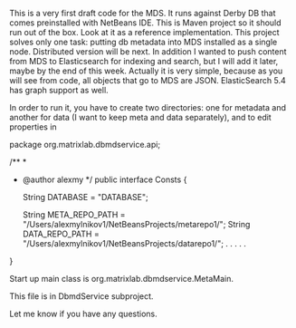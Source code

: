 This is a very first draft code for the MDS. It runs against Derby DB that comes preinstalled with NetBeans IDE. This is Maven project so it should run out of the box.
Look at it as a reference implementation. This project solves only one task: putting db metadata into MDS installed as a single node. Distributed version will be next.
In addition I wanted to push content from MDS to Elasticsearch for indexing and search, but I will add it later, maybe by the end of this week. Actually it is very simple, because as you will see from code, all objects that go to MDS are JSON. ElasticSearch 5.4 has graph support as well. 

In order to run it, you have to create two directories: one for metadata and another for data (I want to keep meta and data separately), and to edit properties in

 
package org.matrixlab.dbmdservice.api;

/**
 *
 * @author alexmy
 */
public interface Consts {
    
    String DATABASE = "DATABASE";
    
    String META_REPO_PATH = "/Users/alexmylnikov1/NetBeansProjects/metarepo1/";
    String DATA_REPO_PATH = "/Users/alexmylnikov1/NetBeansProjects/datarepo1/";
. . . . . 
 
}

Start up main class is org.matrixlab.dbmdservice.MetaMain.

This file is in DbmdService subproject.

Let me know if you have any questions.
